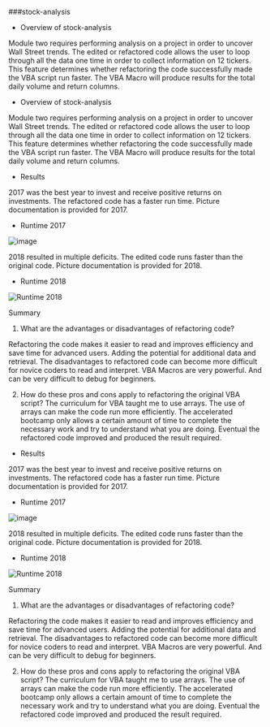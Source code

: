 ###stock-analysis



- Overview of stock-analysis

Module two requires performing analysis on a project in order to uncover Wall Street trends.
The edited or refactored code allows the user to loop through all the data one time in order to collect information on 12 tickers. This feature determines whether refactoring the code successfully made the VBA script run faster. The VBA Macro will produce results for the total daily volume and return columns. 

 
- Overview of stock-analysis

Module two requires performing analysis on a project in order to uncover Wall Street trends.
The edited or refactored code allows the user to loop through all the data one time in order to collect information on 12 tickers. This feature determines whether refactoring the code successfully made the VBA script run faster. The VBA Macro will produce results for the total daily volume and return columns. 


- Results


2017 was the best year to invest and receive positive returns on investments.
The refactored code has a faster run time. Picture documentation is provided for 2017.

- Runtime 2017

![image](https://user-images.githubusercontent.com/113808332/210183853-6ba821a4-c30f-431c-ab74-b9cab5ac2dbe.png)


2018 resulted in multiple deficits. 
The edited code runs faster than the original code. Picture documentation is provided for 2018.

- Runtime 2018

![Runtime 2018](https://user-images.githubusercontent.com/113808332/210183883-c070a84a-24ce-4f0b-ab78-556a6f6545d8.png)


Summary
1.	What are the advantages or disadvantages of refactoring code?

Refactoring the code makes it easier to read and improves efficiency and save time for advanced users. Adding the potential for additional data and retrieval.
The disadvantages to refactored code can become more difficult for novice coders to read and interpret. VBA Macros are very powerful. And can be very difficult to debug for beginners.

2.	How do these pros and cons apply to refactoring the original VBA script?
The curriculum for VBA taught me to use arrays. The use of arrays can make the code run more efficiently. 
The accelerated bootcamp only allows a certain amount of time to complete the necessary work and try to understand what you are doing. Eventual the refactored code improved and produced the result required. 






- Results


2017 was the best year to invest and receive positive returns on investments.
The refactored code has a faster run time. Picture documentation is provided for 2017.

- Runtime 2017

![image](https://user-images.githubusercontent.com/113808332/210183853-6ba821a4-c30f-431c-ab74-b9cab5ac2dbe.png)


2018 resulted in multiple deficits. 
The edited code runs faster than the original code. Picture documentation is provided for 2018.

- Runtime 2018

![Runtime 2018](https://user-images.githubusercontent.com/113808332/210183883-c070a84a-24ce-4f0b-ab78-556a6f6545d8.png)


Summary
1.	What are the advantages or disadvantages of refactoring code?

Refactoring the code makes it easier to read and improves efficiency and save time for advanced users. Adding the potential for additional data and retrieval.
The disadvantages to refactored code can become more difficult for novice coders to read and interpret. VBA Macros are very powerful. And can be very difficult to debug for beginners.

2.	How do these pros and cons apply to refactoring the original VBA script?
The curriculum for VBA taught me to use arrays. The use of arrays can make the code run more efficiently. 
The accelerated bootcamp only allows a certain amount of time to complete the necessary work and try to understand what you are doing. Eventual the refactored code improved and produced the result required. 



